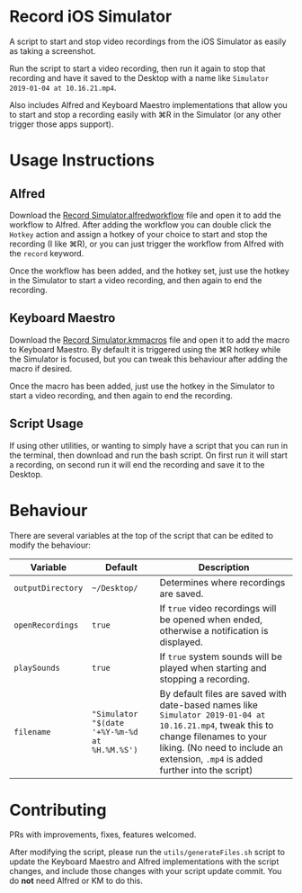 # Record iOS Simulator
A script to start and stop video recordings from the iOS Simulator as easily as taking a screenshot.

Run the script to start a video recording, then run it again to stop that recording and have it saved to the Desktop with a name like `Simulator 2019-01-04 at 10.16.21.mp4`.

Also includes Alfred and Keyboard Maestro implementations that allow you to start and stop a recording easily with ⌘R in the Simulator (or any other trigger those apps support).

# Usage Instructions

## Alfred
Download the [Record Simulator.alfredworkflow](https://github.com/alexp2ad/record-ios-simulator/raw/master/Record%20Simulator.alfredworkflow) file and open it to add the workflow to Alfred. After adding the workflow you can double click the `Hotkey` action and assign a hotkey of your choice to start and stop the recording (I like ⌘R), or you can just trigger the workflow from Alfred with the `record` keyword.

Once the workflow has been added, and the hotkey set, just use the hotkey in the Simulator to start a video recording, and then again to end the recording.

## Keyboard Maestro
Download the [Record Simulator.kmmacros](https://github.com/alexp2ad/record-ios-simulator/raw/master/Record%20Simulator.kmmacros) file and open it to add the macro to Keyboard Maestro. By default it is triggered using the ⌘R hotkey while the Simulator is focused, but you can tweak this behaviour after adding the macro if desired.

Once the macro has been added, just use the hotkey in the Simulator to start a video recording, and then again to end the recording.

## Script Usage
If using other utilities, or wanting to simply have a script that you can run in the terminal, then download and run the bash script. On first run it will start a recording, on second run it will end the recording and save it to the Desktop.

# Behaviour
There are several variables at the top of the script that can be edited to modify the behaviour:

| Variable | Default | Description |
| --- | --- | --- |
| `outputDirectory` | `~/Desktop/` | Determines where recordings are saved. |
| `openRecordings` | `true` | If `true` video recordings will be opened when ended, otherwise a notification is displayed. |
| `playSounds` | `true` | If `true` system sounds will be played when starting and stopping a recording. |
| `filename` | `"Simulator "$(date '+%Y-%m-%d at %H.%M.%S')` | By default files are saved with date-based names like `Simulator 2019-01-04 at 10.16.21.mp4`, tweak this to change filenames to your liking. (No need to include an extension, `.mp4` is added further into the script) |

# Contributing

PRs with improvements, fixes, features welcomed.

After modifying the script, please run the `utils/generateFiles.sh` script to update the Keyboard Maestro and Alfred implementations with the script changes, and include those changes with your script update commit. You do __not__ need Alfred or KM to do this.
